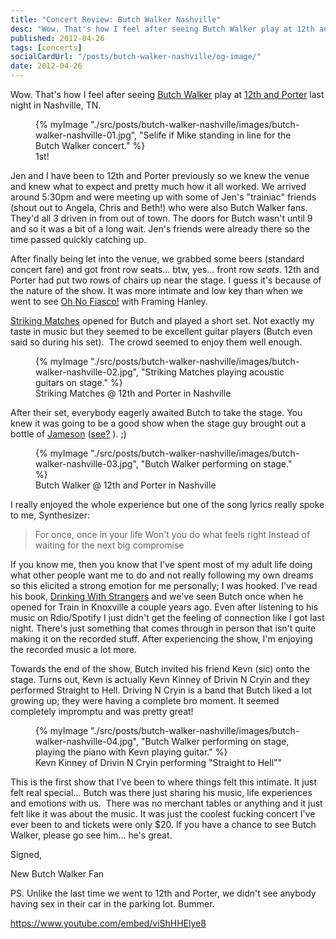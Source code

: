 ```yaml
---
title: "Concert Review: Butch Walker Nashville"
desc: "Wow. That's how I feel after seeing Butch Walker play at 12th and Porter last night in Nashville, TN. Here is my quick write up about our experience."
published: 2012-04-26
tags: [concerts]
socialCardUrl: "/posts/butch-walker-nashville/og-image/"
date: 2012-04-26
---
```

Wow. That's how I feel after seeing [Butch Walker](http://butchwalker.com/ "Butch Walker") play at [12th and Porter](http://12thandporterlive.com/ "12th and Porter") last night in Nashville, TN.

<figure>
	{% myImage "./src/posts/butch-walker-nashville/images/butch-walker-nashville-01.jpg", "Selife if Mike standing in line for the Butch Walker concert." %}
    <figcaption>1st!</figcaption>
</figure>

Jen and I have been to 12th and Porter previously so we knew the venue and knew what to expect and pretty much how it all worked. We arrived around 5:30pm and were meeting up with some of Jen's "trainiac" friends (shout out to Angela, Chris and Beth!) who were also Butch Walker fans. They'd all 3 driven in from out of town. The doors for Butch wasn't until 9 and so it was a bit of a long wait. Jen's friends were already there so the time passed quickly catching up.

After finally being let into the venue, we grabbed some beers (standard concert fare) and got front row seats... btw, yes... front row _seats_. 12th and Porter had put two rows of chairs up near the stage. I guess it's because of the nature of the show. It was more intimate and low key than when we went to see [Oh No Fiasco!](http://ohnofiasco.com/ "Oh No Fiasco!") with Framing Hanley.

[Striking Matches](http://strikingmatches.com/ "Striking Matches") opened for Butch and played a short set. Not exactly my taste in music but they seemed to be excellent guitar players (Butch even said so during his set).  The crowd seemed to enjoy them well enough.

<figure>
	{% myImage "./src/posts/butch-walker-nashville/images/butch-walker-nashville-02.jpg", "Striking Matches playing acoustic guitars on stage." %}
    <figcaption>Striking Matches @ 12th and Porter in Nashville</figcaption>
</figure>

After their set, everybody eagerly awaited Butch to take the stage. You knew it was going to be a good show when the stage guy brought out a bottle of [Jameson](http://www.jamesonwhiskey.com/default.aspx "Party Time!") ([see?](http://www.flickr.com/photos/pamperedjen76/6970285540/in/set-72157629903975133/ "Fun!") ). ;)

<figure>
	{% myImage "./src/posts/butch-walker-nashville/images/butch-walker-nashville-03.jpg", "Butch Walker performing on stage." %}
    <figcaption>Butch Walker @ 12th and Porter in Nashville</figcaption>
</figure>

I really enjoyed the whole experience but one of the song lyrics really spoke to me, Synthesizer:

> For once, once in your life Won't you do what feels right Instead of waiting for the next big compromise

If you know me, then you know that I've spent most of my adult life doing what other people want me to do and not really following my own dreams so this elicited a strong emotion for me personally; I was hooked. I've read his book, [Drinking With Strangers](http://www.goodreads.com/book/show/10784962-drinking-with-strangers "Drinking With Strangers on Goodreads") and we've seen Butch once when he opened for Train in Knoxville a couple years ago. Even after listening to his music on Rdio/Spotify I just didn't get the feeling of connection like I got last night. There's just something that comes through in person that isn't quite making it on the recorded stuff. After experiencing the show, I'm enjoying the recorded music a lot more.

Towards the end of the show, Butch invited his friend Kevn (sic) onto the stage. Turns out, Kevn is actually Kevn Kinney of Drivin N Cryin and they performed Straight to Hell. Driving N Cryin is a band that Butch liked a lot growing up; they were having a complete bro moment. It seemed completely impromptu and was pretty great!

<figure>
	{% myImage "./src/posts/butch-walker-nashville/images/butch-walker-nashville-04.jpg", "Butch Walker performing on stage, playing the piano with Kevn playing guitar." %}
    <figcaption>Kevn Kinney of Drivin N Cryin performing "Straight to Hell""</figcaption>
</figure>

This is the first show that I've been to where things felt this intimate. It just felt real special... Butch was there just sharing his music, life experiences and emotions with us.  There was no merchant tables or anything and it just felt like it was about the music. It was just the coolest fucking concert I've ever been to and tickets were only $20. If you have a chance to see Butch Walker, please go see him... he's great.

Signed,

New Butch Walker Fan

PS. Unlike the last time we went to 12th and Porter, we didn't see anybody having sex in their car in the parking lot. Bummer.

https://www.youtube.com/embed/viShHHElye8
